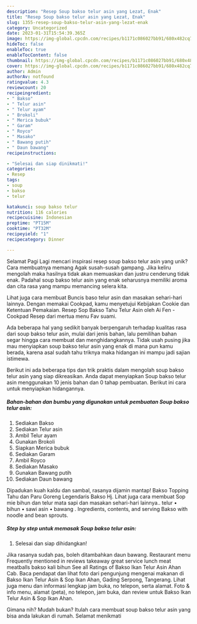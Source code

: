 ```yaml
---
description: "Resep Soup bakso telur asin yang Lezat, Enak"
title: "Resep Soup bakso telur asin yang Lezat, Enak"
slug: 1355-resep-soup-bakso-telur-asin-yang-lezat-enak
category: Uncategorized
date: 2023-01-31T15:54:39.365Z
image: https://img-global.cpcdn.com/recipes/b1171c086027bb91/680x482cq70/soup-bakso-telur-asin-foto-resep-utama.jpg
hideToc: false
enableToc: true
enableTocContent: false
thumbnail: https://img-global.cpcdn.com/recipes/b1171c086027bb91/680x482cq70/soup-bakso-telur-asin-foto-resep-utama.jpg
cover: https://img-global.cpcdn.com/recipes/b1171c086027bb91/680x482cq70/soup-bakso-telur-asin-foto-resep-utama.jpg
author: Admin
authorAv: notfound
ratingvalue: 4.3
reviewcount: 20
recipeingredient:
- " Bakso"
- " Telur asin"
- " Telur ayam"
- " Brokoli"
- " Merica bubuk"
- " Garam"
- " Royco"
- " Masako"
- " Bawang putih"
- " Daun bawang"
recipeinstructions:

- "Selesai dan siap dinikmati!"
categories:
- Resep
tags:
- soup
- bakso
- telur

katakunci: soup bakso telur 
nutrition: 116 calories
recipecuisine: Indonesian
preptime: "PT15M"
cooktime: "PT32M"
recipeyield: "1"
recipecategory: Dinner

---
```



Selamat Pagi Lagi mencari inspirasi resep soup bakso telur asin yang unik? Cara membuatnya memang Agak susah-susah gampang. Jika keliru mengolah maka hasilnya tidak akan memuaskan dan justru cenderung tidak enak. Padahal soup bakso telur asin yang enak seharusnya memiliki aroma dan cita rasa yang mampu memancing selera kita.


Lihat juga cara membuat Buncis baso telur asin dan masakan sehari-hari lainnya. Dengan memakai Cookpad, kamu menyetujui Kebijakan Cookie dan Ketentuan Pemakaian. Resep Sop Bakso Tahu Telur Asin oleh Ai Fen - Cookpad Resep dari mertua menu Fav suami.

Ada beberapa hal yang sedikit banyak berpengaruh terhadap kualitas rasa dari soup bakso telur asin, mulai dari jenis bahan, lalu pemilihan bahan segar hingga cara membuat dan menghidangkannya. Tidak usah pusing jika mau menyiapkan soup bakso telur asin yang enak di mana pun kamu berada, karena asal sudah tahu triknya maka hidangan ini mampu jadi sajian istimewa.


Berikut ini ada beberapa tips dan trik praktis dalam mengolah soup bakso telur asin yang siap dikreasikan. Anda dapat menyiapkan Soup bakso telur asin menggunakan 10 jenis bahan dan 0 tahap pembuatan. Berikut ini cara untuk menyiapkan hidangannya.

<!--inarticleads1-->

##### Bahan-bahan dan bumbu yang digunakan untuk pembuatan Soup bakso telur asin:

1. Sediakan  Bakso
1. Sediakan  Telur asin
1. Ambil  Telur ayam
1. Gunakan  Brokoli
1. Siapkan  Merica bubuk
1. Sediakan  Garam
1. Ambil  Royco
1. Sediakan  Masako
1. Gunakan  Bawang putih
1. Sediakan  Daun bawang


Dipadukan kuah kaldu dan sambal, rasanya dijamin mantap! Bakso Topping Tahu dan Paru Goreng Legendaris Bakso Hj. Lihat juga cara membuat Sop mie bihun dan telur mata sapi dan masakan sehari-hari lainnya.. telur • bihun • sawi asin • bawang . Ingredients, contents, and serving Bakso with noodle and bean sprouts. 

<!--inarticleads2-->

##### Step by step untuk memasak Soup bakso telur asin:


1. Selesai dan siap dihidangkan!

Jika rasanya sudah pas, boleh ditambahkan daun bawang. Restaurant menu Frequently mentioned in reviews takeaway great service lunch meat meatballs bakso kali bihun See all Ratings of Bakso Ikan Telur Asin Ahan Cab. Baca pendapat dan lihat foto dari pengunjung mengenai makanan di Bakso Ikan Telur Asin &amp; Sop Ikan Ahan, Gading Serpong, Tangerang. Lihat juga menu dan informasi lengkap jam buka, no telepon, serta alamat. Foto &amp; info menu, alamat (peta), no telepon, jam buka, dan review untuk Bakso Ikan Telur Asin &amp; Sop Ikan Ahan. 

Gimana nih? Mudah bukan? Itulah cara membuat soup bakso telur asin yang bisa anda lakukan di rumah. Selamat menikmati
